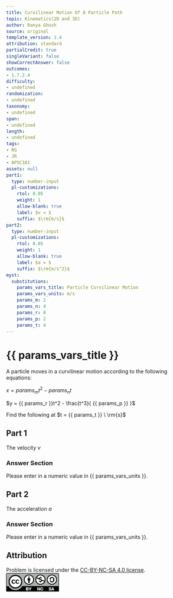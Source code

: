 ```yaml
---
title: Curvilinear Motion Of A Particle Path
topic: Kinematics(2D and 3D)
author: Ranya Ghosh
source: original
template_version: 1.4
attribution: standard
partialCredit: true
singleVariant: false
showCorrectAnswer: false
outcomes:
- 1.7.2.4
difficulty:
- undefined
randomization:
- undefined
taxonomy:
- undefined
span:
- undefined
length:
- undefined
tags:
- RG
- JR
- APSC181
assets: null
part1:
  type: number-input
  pl-customizations:
    rtol: 0.05
    weight: 1
    allow-blank: true
    label: $v = $
    suffix: $\rm{m/s}$
part2:
  type: number-input
  pl-customizations:
    rtol: 0.05
    weight: 1
    allow-blank: true
    label: $a = $
    suffix: $\rm{m/s^2}$
myst:
  substitutions:
    params_vars_title: Particle Curvilinear Motion
    params_vars_units: m/s
    params_m: 2
    params_n: 4
    params_r: 8
    params_p: 2
    params_t: 4
---
```

# {{ params_vars_title }}
A particle moves in a curvilinear motion according to the following equations:

$x = {{ params_m }}t^2 - {{ params_n }}t$

$y = {{ params_r }}t^2 - \frac{t^3}{ {{ params_p }} }$

Find the following at $t = {{ params_t }} \ \rm{s}$

## Part 1

The velocity $v$

### Answer Section

Please enter in a numeric value in {{ params_vars_units }}.

## Part 2

The acceleration $a$

### Answer Section

Please enter in a numeric value in {{ params_vars_units }}.

## Attribution

Problem is licensed under the [CC-BY-NC-SA 4.0 license](https://creativecommons.org/licenses/by-nc-sa/4.0/).<br> ![The Creative Commons 4.0 license requiring attribution-BY, non-commercial-NC, and share-alike-SA license.](https://raw.githubusercontent.com/firasm/bits/master/by-nc-sa.png)
